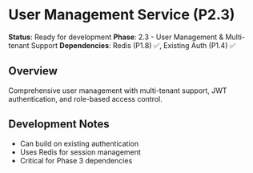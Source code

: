 # User Management Service (P2.3)

**Status**: Ready for development
**Phase**: 2.3 - User Management & Multi-tenant Support
**Dependencies**: Redis (P1.8) ✅, Existing Auth (P1.4) ✅

## Overview
Comprehensive user management with multi-tenant support, JWT authentication, and role-based access control.

## Development Notes
- Can build on existing authentication
- Uses Redis for session management
- Critical for Phase 3 dependencies
